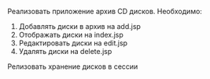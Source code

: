 Реализовать приложение архив CD дисков.
Необходимо: 

1. Добавлять диски в архив на add.jsp
2. Отображать диски на index.jsp
3. Редактировать диски на edit.jsp
4. Удалять диски на delete.jsp

Релизовать хранение дисков в сессии
